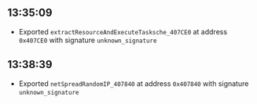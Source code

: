 
## 13:35:09
- Exported `extractResourceAndExecuteTasksche_407CE0` at address `0x407CE0` with signature `unknown_signature`

## 13:38:39
- Exported `netSpreadRandomIP_407840` at address `0x407840` with signature `unknown_signature`

